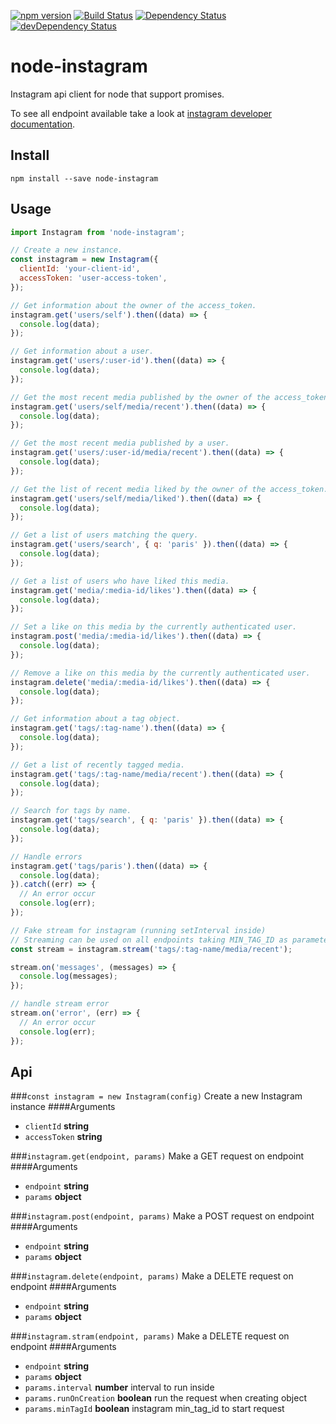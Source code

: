 [![npm version](https://badge.fury.io/js/node-instagram.svg)](https://badge.fury.io/js/node-instagram)
[![Build Status](https://travis-ci.org/pradel/node-instagram.svg?branch=master)](https://travis-ci.org/pradel/node-instagram)
[![Dependency Status](https://david-dm.org/pradel/node-instagram.svg)](https://david-dm.org/pradel/node-instagram)
[![devDependency Status](https://david-dm.org/pradel/node-instagram/dev-status.svg)](https://david-dm.org/pradel/node-instagram#info=devDependencies)

# node-instagram

Instagram api client for node that support promises.

To see all endpoint available take a look at [instagram developer documentation](https://www.instagram.com/developer/endpoints/).

## Install

`npm install --save node-instagram`

## Usage

```javascript
import Instagram from 'node-instagram';

// Create a new instance.
const instagram = new Instagram({
  clientId: 'your-client-id',
  accessToken: 'user-access-token',
});

// Get information about the owner of the access_token.
instagram.get('users/self').then((data) => {
  console.log(data);
});

// Get information about a user.
instagram.get('users/:user-id').then((data) => {
  console.log(data);
});

// Get the most recent media published by the owner of the access_token.
instagram.get('users/self/media/recent').then((data) => {
  console.log(data);
});

// Get the most recent media published by a user.
instagram.get('users/:user-id/media/recent').then((data) => {
  console.log(data);
});

// Get the list of recent media liked by the owner of the access_token.
instagram.get('users/self/media/liked').then((data) => {
  console.log(data);
});

// Get a list of users matching the query.
instagram.get('users/search', { q: 'paris' }).then((data) => {
  console.log(data);
});

// Get a list of users who have liked this media.
instagram.get('media/:media-id/likes').then((data) => {
  console.log(data);
});

// Set a like on this media by the currently authenticated user.
instagram.post('media/:media-id/likes').then((data) => {
  console.log(data);
});

// Remove a like on this media by the currently authenticated user.
instagram.delete('media/:media-id/likes').then((data) => {
  console.log(data);
});

// Get information about a tag object.
instagram.get('tags/:tag-name').then((data) => {
  console.log(data);
});

// Get a list of recently tagged media.
instagram.get('tags/:tag-name/media/recent').then((data) => {
  console.log(data);
});

// Search for tags by name.
instagram.get('tags/search', { q: 'paris' }).then((data) => {
  console.log(data);
});

// Handle errors
instagram.get('tags/paris').then((data) => {
  console.log(data);
}).catch((err) => {
  // An error occur
  console.log(err);
});

// Fake stream for instagram (running setInterval inside)
// Streaming can be used on all endpoints taking MIN_TAG_ID as parameter
const stream = instagram.stream('tags/:tag-name/media/recent');

stream.on('messages', (messages) => {
  console.log(messages);
});

// handle stream error
stream.on('error', (err) => {
  // An error occur
  console.log(err);
});

```

## Api

###`const instagram = new Instagram(config)`
Create a new Instagram instance
####Arguments
* `clientId` **string**
* `accessToken` **string**

###`instagram.get(endpoint, params)`
Make a GET request on endpoint
####Arguments
* `endpoint` **string**
* `params` **object**

###`instagram.post(endpoint, params)`
Make a POST request on endpoint
####Arguments
* `endpoint` **string**
* `params` **object**

###`instagram.delete(endpoint, params)`
Make a DELETE request on endpoint
####Arguments
* `endpoint` **string**
* `params` **object**

###`instagram.stram(endpoint, params)`
Make a DELETE request on endpoint
####Arguments
* `endpoint` **string**
* `params` **object**
* `params.interval` **number** interval to run inside
* `params.runOnCreation` **boolean** run the request when creating object
* `params.minTagId` **boolean** instagram min_tag_id to start request

